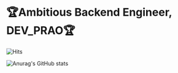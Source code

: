 <h1>🏆Ambitious Backend Engineer, DEV_PRAO🏆</h1>

![Hits](https://hits.seeyoufarm.com/api/count/incr/badge.svg?url=https%3A%2F%2Fgithub.com%2Fgjbae1212%2Fhit-counter&count_bg=%237FDEFF&title_bg=%23000000&icon=java.svg&icon_color=%23FF0000&title=HITS&edge_flat=false)

![Anurag's GitHub stats](https://github-readme-stats.vercel.app/api?username=p-r-a-o&show_icons=true&theme=radical)
